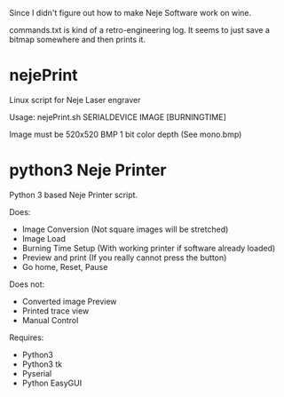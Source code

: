 Since I didn't figure out how to make Neje Software work on wine.

commands.txt is kind of a retro-engineering log.
It seems to just save a bitmap somewhere and then prints it.

# nejePrint
Linux script for Neje Laser engraver

Usage:
nejePrint.sh SERIALDEVICE IMAGE [BURNINGTIME]

Image must be 520x520 BMP 1 bit color depth (See mono.bmp)



# python3 Neje Printer
Python 3 based Neje Printer script.

Does:
* Image Conversion (Not square images will be stretched)
* Image Load
* Burning Time Setup (With working printer if software already loaded)
* Preview and print (If you really cannot press the button)
* Go home, Reset, Pause

Does not:
* Converted image Preview
* Printed trace view
* Manual Control



Requires:
* Python3
* Python3 tk
* Pyserial
* Python EasyGUI
